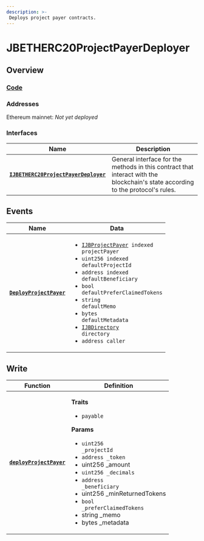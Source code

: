```yaml
---
description: >-
 Deploys project payer contracts.
---
```


# JBETHERC20ProjectPayerDeployer

## Overview

### [Code](https://github.com/jbx-protocol/juice-contracts-v2/blob/main/contracts/JBETHERC20ProjectPayerDeployer.sol)

### **Addresses**

Ethereum mainnet: _Not yet deployed_

### **Interfaces**

| Name                                                 | Description                                                                                                                              |
| ---------------------------------------------------- | ---------------------------------------------------------------------------------------------------------------------------------------- |
| [**`IJBETHERC20ProjectPayerDeployer`**](/api/interfaces/ijbetherc20projectpayerdeployer.md) | General interface for the methods in this contract that interact with the blockchain's state according to the protocol's rules. |


## Events

| Name                                                                                                      | Data                                                                                                                                                                                                                                 |
| --------------------------------------------------------------------------------------------------------- | ------------------------------------------------------------------------------------------------------------------------------------------------------------------------------------------------------------------------------------ |
| [**`DeployProjectPayer`**](/api/contracts/jbetherc20projectpayerdeployer/events/deployprojectpayer.md)                                                                          | <ul><li><code>[IJBProjectPayer](/api/interfaces/ijbprojectpayer.md) indexed projectPayer</code></li><li><code>uint256 indexed defaultProjectId</code></li><li><code>address indexed defaultBeneficiary</code></li><li><code>bool defaultPreferClaimedTokens</code></li><li><code>string defaultMemo</code></li><li><code>bytes defaultMetadata</code></li><li><code>[IJBDirectory](/api/interfaces/ijbdirectory.md) directory</code></li><li><code>address caller</code></li></ul>                  |


## Write

| Function                                                                                                     | Definition                                                                                                                                                                                                                                                                                                                      |
| ------------------------------------------------------------------------------------------------------------ | ------------------------------------------------------------------------------------------------------------------------------------------------------------------------------------------------------------------------------------------------------------------------------------------------------------------------------- |
| [**`deployProjectPayer`**](/api/contracts/jbetherc20projectpayerdeployer/write/deployprojectpayer.md)                                                                        | <p><strong>Traits</strong></p><ul><li><code>payable</code></li></ul><p><strong>Params</strong></p><ul><li><code>uint256 _projectId</code></li><li><code>address _token</code></li><li>uint256 _amount</li><li><code>uint256 _decimals</code></li><li><code>address _beneficiary</code></li><li>uint256 _minReturnedTokens</li><li><code>bool _preferClaimedTokens</code></li><li>string _memo</li><li>bytes _metadata</li></ul>                                             |
